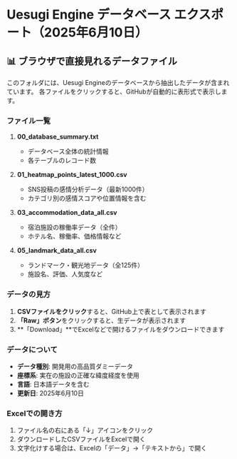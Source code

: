 # Uesugi Engine データベース エクスポート（2025年6月10日）

## 📊 ブラウザで直接見れるデータファイル

このフォルダには、Uesugi Engineのデータベースから抽出したデータが含まれています。
各ファイルをクリックすると、GitHubが自動的に表形式で表示します。

### ファイル一覧

1. **00_database_summary.txt**
   - データベース全体の統計情報
   - 各テーブルのレコード数

2. **01_heatmap_points_latest_1000.csv**
   - SNS投稿の感情分析データ（最新1000件）
   - カテゴリ別の感情スコアや位置情報を含む

3. **03_accommodation_data_all.csv**
   - 宿泊施設の稼働率データ（全件）
   - ホテル名、稼働率、価格情報など

4. **05_landmark_data_all.csv**
   - ランドマーク・観光地データ（全125件）
   - 施設名、評価、人気度など

### データの見方

1. **CSVファイルをクリック**すると、GitHub上で表として表示されます
2. **「Raw」ボタン**をクリックすると、生データが表示されます
3. **「Download」**でExcelなどで開けるファイルをダウンロードできます

### データについて

- **データ種別**: 開発用の高品質ダミーデータ
- **座標系**: 実在の施設の正確な緯度経度を使用
- **言語**: 日本語データを含む
- **更新日**: 2025年6月10日

### Excelでの開き方

1. ファイル名の右にある「↓」アイコンをクリック
2. ダウンロードしたCSVファイルをExcelで開く
3. 文字化けする場合は、Excelの「データ」→「テキストから」で開く